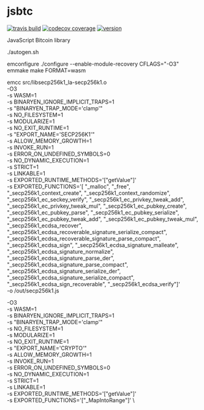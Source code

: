 # jsbtc

[![travis build](https://img.shields.io/travis/bitaps-com/jsbtc?style=plastic)](https://github.com/bitaps-com/jsbtc)
[![codecov coverage](https://img.shields.io/codecov/c/github/bitaps-com/jsbtc/beta?style=plastic)](https://github.com/bitaps-com/jsbtc)
[![version](https://img.shields.io/npm/v/jsbitcoin/beta?style=plastic)](https://www.npmjs.com/package/jsbitcoin/v/1.0.0-beta.1)


JavaScript Bitcoin library


./autogen.sh

emconfigure ./configure --enable-module-recovery CFLAGS="-O3"
emmake make FORMAT=wasm


emcc src/libsecp256k1_la-secp256k1.o \
  -O3 \
  -s WASM=1 \
  -s BINARYEN_IGNORE_IMPLICIT_TRAPS=1 \
  -s "BINARYEN_TRAP_MODE='clamp'" \
  -s NO_FILESYSTEM=1 \
  -s MODULARIZE=1 \
  -s NO_EXIT_RUNTIME=1 \
  -s "EXPORT_NAME='SECP256K1'" \
  -s ALLOW_MEMORY_GROWTH=1 \
  -s INVOKE_RUN=1 \
  -s ERROR_ON_UNDEFINED_SYMBOLS=0 \
  -s NO_DYNAMIC_EXECUTION=1 \
  -s STRICT=1 \
  -s LINKABLE=1 \
  -s EXPORTED_RUNTIME_METHODS='["getValue"]' \
  -s EXPORTED_FUNCTIONS='[
  "_malloc",
  "_free",
  "_secp256k1_context_create",
  "_secp256k1_context_randomize",
  "_secp256k1_ec_seckey_verify",
  "_secp256k1_ec_privkey_tweak_add",
  "_secp256k1_ec_privkey_tweak_mul",
  "_secp256k1_ec_pubkey_create",
  "_secp256k1_ec_pubkey_parse",
  "_secp256k1_ec_pubkey_serialize",
  "_secp256k1_ec_pubkey_tweak_add",
  "_secp256k1_ec_pubkey_tweak_mul",
  "_secp256k1_ecdsa_recover",
  "_secp256k1_ecdsa_recoverable_signature_serialize_compact",
  "_secp256k1_ecdsa_recoverable_signature_parse_compact",
  "_secp256k1_ecdsa_sign",
  "_secp256k1_ecdsa_signature_malleate",
  "_secp256k1_ecdsa_signature_normalize",
  "_secp256k1_ecdsa_signature_parse_der",
  "_secp256k1_ecdsa_signature_parse_compact",
  "_secp256k1_ecdsa_signature_serialize_der",
  "_secp256k1_ecdsa_signature_serialize_compact",
  "_secp256k1_ecdsa_sign_recoverable",
  "_secp256k1_ecdsa_verify"]' \
  -o /out/secp256k1.js



  -O3 \
  -s WASM=1 \
  -s BINARYEN_IGNORE_IMPLICIT_TRAPS=1 \
  -s "BINARYEN_TRAP_MODE='clamp'" \
  -s NO_FILESYSTEM=1 \
  -s MODULARIZE=1 \
  -s NO_EXIT_RUNTIME=1 \
  -s "EXPORT_NAME='CRYPTO'" \
  -s ALLOW_MEMORY_GROWTH=1 \
  -s INVOKE_RUN=1 \
  -s ERROR_ON_UNDEFINED_SYMBOLS=0 \
  -s NO_DYNAMIC_EXECUTION=1 \
  -s STRICT=1 \
  -s LINKABLE=1 \
  -s EXPORTED_RUNTIME_METHODS='["getValue"]' \
  -s EXPORTED_FUNCTIONS='["_MapIntoRange"]' \